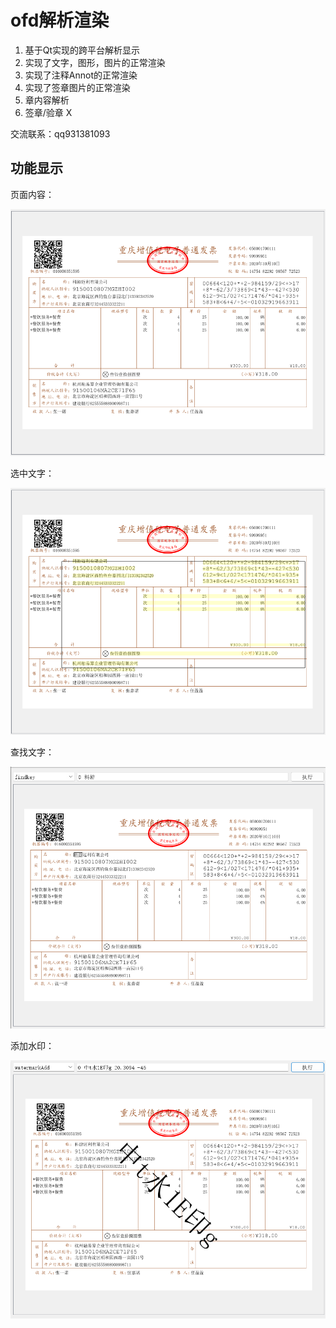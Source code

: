 # ofd解析渲染
1. 基于Qt实现的跨平台解析显示
2. 实现了文字，图形，图片的正常渲染
3. 实现了注释Annot的正常渲染
4. 实现了签章图片的正常渲染
5. 章内容解析
6. 签章/验章 X

交流联系：qq931381093

## 功能显示

页面内容：

![image](https://github.com/Micats/ofdReader/blob/main/%E6%98%BE%E7%A4%BA.png)

选中文字：

![image](https://github.com/Micats/ofdReader/blob/main/%E9%80%89%E4%B8%AD.png)

查找文字：

![image](https://github.com/Micats/ofdReader/blob/main/%E6%9F%A5%E6%89%BE.png)

添加水印：

![image](https://github.com/Micats/ofdReader/blob/main/%E6%B0%B4%E5%8D%B0.png)
